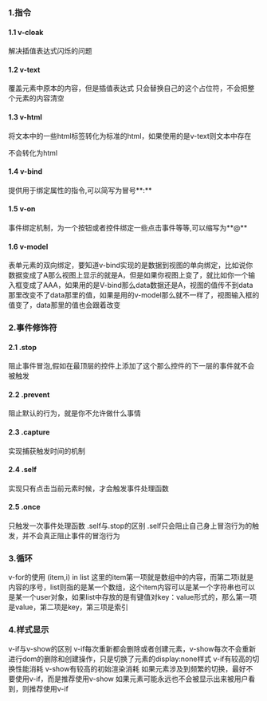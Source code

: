 ### 1.指令
#### 1.1 v-cloak 
解决插值表达式闪烁的问题
#### 1.2 v-text
覆盖元素中原本的内容，但是插值表达式 只会替换自己的这个占位符，不会把整个元素的内容清空
#### 1.3 v-html
将文本中的一些html标签转化为标准的html，如果使用的是v-text则文本中存在<p></p>不会转化为html
#### 1.4 v-bind
提供用于绑定属性的指令,可以简写为冒号**:**
#### 1.5 v-on 
事件绑定机制，为一个按钮或者控件绑定一些点击事件等等,可以缩写为**@**
#### 1.6 v-model
表单元素的双向绑定，要知道v-bind实现的是数据到视图的单向绑定，比如说你数据变成了A那么视图上显示的就是A，但是如果你视图上变了，就比如你一个输入框变成了AAA，如果用的是V-bind那么data数据还是A，视图的值传不到data那里改变不了data那里的值，如果是用的v-model那么就不一样了，视图输入框的值变了，data那里的值也会跟着改变
### 2.事件修饰符
#### 2.1 .stop
阻止事件冒泡,假如在最顶层的控件上添加了这个那么控件的下一层的事件就不会被触发
#### 2.2 .prevent
阻止默认的行为，就是你不允许做什么事情
#### 2.3 .capture
实现捕获触发时间的机制
#### 2.4 .self
实现只有点击当前元素时候，才会触发事件处理函数
#### 2.5 .once
只触发一次事件处理函数
.self与.stop的区别
.self只会阻止自己身上冒泡行为的触发，并不会真正阻止事件的冒泡行为
### 3.循环
v-for的使用
(item,i) in list 
这里的item第一项就是数组中的内容，而第二项i就是内容的序号，list则指的是某一个数组，这个item内容可以是某一个字符串也可以是某一个user对象，如果list中存放的是有键值对key：value形式的，那么第一项是value，第二项是key，第三项是索引
### 4.样式显示
v-if与v-show的区别
v-if每次重新都会删除或者创建元素，v-show每次不会重新进行dom的删除和创建操作，只是切换了元素的display:none样式
v-if有较高的切换性能消耗
v-show有较高的初始渲染消耗
如果元素涉及到频繁的切换，最好不要使用v-if，而是推荐使用v-show
如果元素可能永远也不会被显示出来被用户看到，则推荐使用v-if




